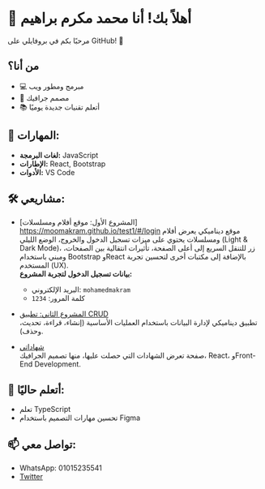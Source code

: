 # 👋 أهلاً بك! أنا محمد مكرم براهيم

مرحبًا بكم في بروفايلي على GitHub! 🌟

## من أنا؟
- 💻 مبرمج ومطور ويب
- 🎨 مصمم جرافيك
- 📚 أتعلم تقنيات جديدة يوميًا

## 🔧 المهارات:
- **لغات البرمجة:** JavaScript 
- **الإطارات:** React, Bootstrap
- **الأدوات:** VS Code

## 🛠️ مشاريعي:
- [المشروع الأول: موقع أفلام ومسلسلات] https://moomakram.github.io/test1/#/login
  موقع ديناميكي يعرض أفلام ومسلسلات يحتوي على ميزات تسجيل الدخول والخروج، الوضع الليلي (Light & Dark Mode)، زر للتنقل السريع إلى أعلى الصفحة، تأثيرات انتقالية بين الصفحات، ومبني باستخدام Bootstrap وReact بالإضافة إلى مكتبات أخرى لتحسين تجربة المستخدم (UX).  
  **بيانات تسجيل الدخول لتجربة المشروع:**

  - البريد الإلكتروني: `mohamedmakram`
  - كلمة المرور: `1234`

- [المشروع الثاني: تطبيق CRUD](https://moomakram.github.io/cruds/)  
  تطبيق ديناميكي لإدارة البيانات باستخدام العمليات الأساسية (إنشاء، قراءة، تحديث، وحذف).

- [شهاداتي](https://moomakram.github.io/my-courses/)  
  صفحة تعرض الشهادات التي حصلت عليها، منها تصميم الجرافيك، React، وFront-End Development.

## 🌱 أتعلم حاليًا:
- تعلم TypeScript
- تحسين مهارات التصميم باستخدام Figma

## 📫 تواصل معي:
- WhatsApp: 01015235541
- [Twitter](https://x.com/mohamedmakram73?t=wJiDsnVkLxGhFKc3us7t8g&s=08)
